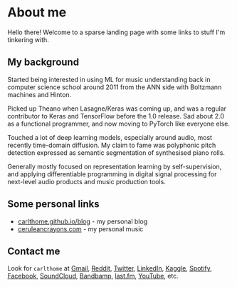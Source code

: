 # About me

Hello there! Welcome to a sparse landing page with some links to stuff I'm tinkering with.

## My background

Started being interested in using ML for music understanding back in computer science school around 2011 from the ANN side with Boltzmann machines and Hinton.

Picked up Theano when Lasagne/Keras was coming up, and was a regular contributor to Keras and TensorFlow before the 1.0 release. Sad about 2.0 as a functional programmer, and now moving to PyTorch like everyone else.

Touched a lot of deep learning models, especially around audio, most recently time-domain diffusion. My claim to fame was polyphonic pitch detection expressed as semantic segmentation of synthesised piano rolls.

Generally mostly focused on representation learning by self-supervision, and applying differentiable programming in digital signal processing for next-level audio products and music production tools.

## Some personal links

- [carlthome.github.io/blog](https://carlthome.github.io/blog) - my personal blog
- [ceruleancrayons.com](http://ceruleancrayons.com/) - my personal music

## Contact me

Look for `carlthome` at [Gmail](mailto:carlthome@gmail.com), [Reddit](https://www.reddit.com/user/carlthome), [Twitter](https://twitter.com/carlthome), [LinkedIn](https://linkedin.com/in/carlthome), [Kaggle](https://www.kaggle.com/carlthome), [Spotify](https://open.spotify.com/user/carlthome), [Facebook](https://www.facebook.com/carlthome), [SoundCloud](https://soundcloud.com/carlthome), [Bandbamp](http://carlthome.bandcamp.com), [last.fm](https://www.last.fm/user/carlthome), [YouTube](https://youtube.com/@CarlThome), etc.
